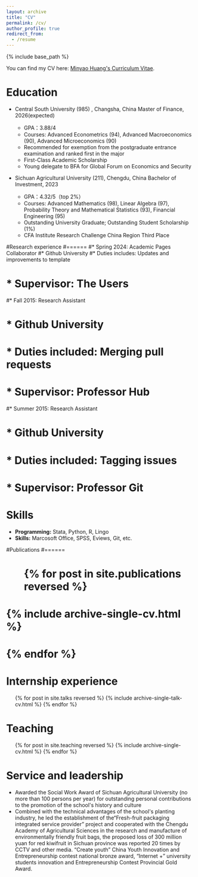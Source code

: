 ```yaml
---
layout: archive
title: "CV"
permalink: /cv/
author_profile: true
redirect_from:
  - /resume
---
```


{% include base_path %}

You can find my CV here: [Minyao Huang's Curriculum Vitae](../assets/Minyao_Huang_CV.pdf).

Education
======
* Central South University (985) , Changsha, China
Master of Finance, 2026(expected)
  * GPA：3.88/4
  * Courses: Advanced Econometrics (94), Advanced Macroeconomics (90), Advanced Microeconomics (90)
  * Recommended for exemption from the postgraduate entrance examination and ranked first in the major
  * First-Class Academic Scholarship
  * Young delegate to BFA for Global Forum on Economics and Security
    
* Sichuan Agricultural University (211), Chengdu, China
Bachelor of Investment, 2023
  * GPA：4.32/5（top 2%）
  * Courses: Advanced Mathematics (98), Linear Algebra (97), Probability Theory and Mathematical Statistics (93), Financial Engineering (95)
  * Outstanding University Graduate; Outstanding Student Scholarship (1%)
  * CFA Institute Research Challenge China Region Third Place

#Research experience
#======
#* Spring 2024: Academic Pages Collaborator
#* Github University
#* Duties includes: Updates and improvements to template
# * Supervisor: The Users

#* Fall 2015: Research Assistant
#  * Github University
#  * Duties included: Merging pull requests
#  * Supervisor: Professor Hub

#* Summer 2015: Research Assistant
#  * Github University
#  * Duties included: Tagging issues
#  * Supervisor: Professor Git
  
Skills
======
* **Programming:** Stata, Python, R, Lingo
* **Skills:** Marcosoft Office, SPSS, Eviews, Git, etc.

#Publications
#======
#  <ul>{% for post in site.publications reversed %}
#    {% include archive-single-cv.html %}
#  {% endfor %}</ul>
  
Internship experience
======
  <ul>{% for post in site.talks reversed %}
    {% include archive-single-talk-cv.html  %}
  {% endfor %}</ul>
  
Teaching
======
  <ul>{% for post in site.teaching reversed %}
    {% include archive-single-cv.html %}
  {% endfor %}</ul>
  
Service and leadership
======
* Awarded the Social Work Award of Sichuan Agricultural University (no more than 100 persons per year) for outstanding personal contributions to the promotion of the school's history and culture
* Combined with the technical advantages of the school's planting industry, he led the establishment of the“Fresh-fruit packaging integrated service provider” project and cooperated with the Chengdu Academy of Agricultural Sciences in the research and manufacture of environmentally friendly fruit bags, the proposed loss of 300 million yuan for red kiwifruit in Sichuan province was reported 20 times by CCTV and other media. “Create youth” China Youth Innovation and Entrepreneurship contest national bronze award, “Internet +” university students innovation and Entrepreneurship Contest Provincial Gold Award.
